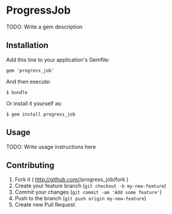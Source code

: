 # ProgressJob

TODO: Write a gem description

## Installation

Add this line to your application's Gemfile:

    gem 'progress_job'

And then execute:

    $ bundle

Or install it yourself as:

    $ gem install progress_job

## Usage

TODO: Write usage instructions here

## Contributing

1. Fork it ( http://github.com/<my-github-username>/progress_job/fork )
2. Create your feature branch (`git checkout -b my-new-feature`)
3. Commit your changes (`git commit -am 'Add some feature'`)
4. Push to the branch (`git push origin my-new-feature`)
5. Create new Pull Request
